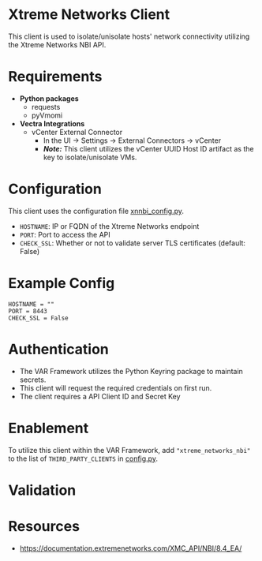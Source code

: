 # Xtreme Networks Client
This client is used to isolate/unisolate hosts' network connectivity utilizing the Xtreme Networks NBI API.

# Requirements
- __Python packages__
  - requests
  - pyVmomi
- __Vectra Integrations__
  - vCenter External Connector 
    - In the UI -> Settings -> External Connectors -> vCenter
    - ___Note:___ This client utilizes the vCenter UUID Host ID artifact as the key to isolate/unisolate VMs.


# Configuration
This client uses the configuration file [xnnbi_config.py](xnnbi_config.py). 
  - `HOSTNAME`: IP or FQDN of the Xtreme Networks endpoint
  - `PORT`: Port to access the API
  - `CHECK_SSL`: Whether or not to validate server TLS certificates (default: False)

# Example Config
```
HOSTNAME = ""
PORT = 8443
CHECK_SSL = False
```

# Authentication
- The VAR Framework utilizes the Python Keyring package to maintain secrets. 
- This client will request the required credentials on first run. 
- The client requires a API Client ID and Secret Key

# Enablement
To utilize this client within the VAR Framework, add `"xtreme_networks_nbi"` to the list of `THIRD_PARTY_CLIENTS` in [config.py](../../config.py).

# Validation


# Resources
- https://documentation.extremenetworks.com/XMC_API/NBI/8.4_EA/
